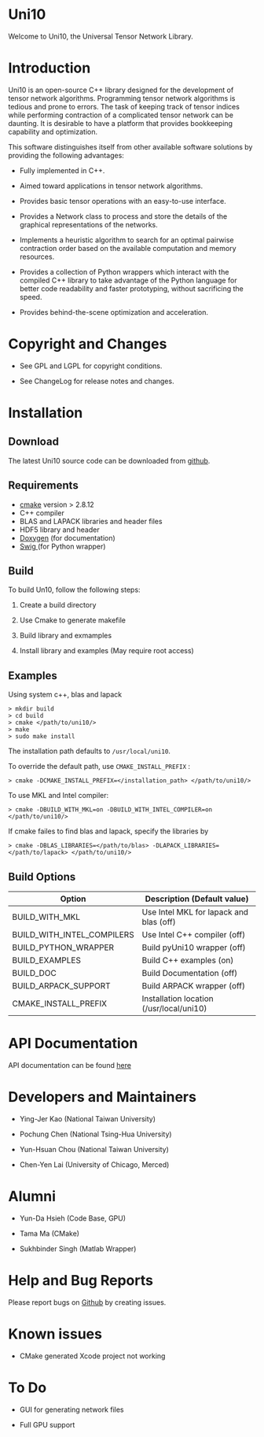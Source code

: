 # Uni10 #

Welcome to Uni10, the Universal Tensor Network Library.

Introduction                    
============

  Uni10 is an open-source C++ library designed for the development of
tensor network algorithms. Programming tensor network algorithms is
tedious and  prone to errors.  The task of keeping track of tensor
indices while performing contraction of a complicated tensor network
can be daunting. It is desirable to have a platform that provides
 bookkeeping capability and optimization.

  This software distinguishes itself from  other available software
solutions by providing the following advantages:

  * Fully implemented in C++.

  * Aimed toward applications in tensor network algorithms.

  * Provides basic tensor operations with an easy-to-use interface.

  * Provides a Network class to process and store the  details of the
    graphical representations of the networks.

  * Implements a heuristic algorithm to search for an optimal pairwise
    contraction order based on the available computation and memory
    resources.

  * Provides a collection of Python wrappers which interact with the
    compiled C++ library to take advantage of  the Python language
    for better code readability and faster prototyping,  without
    sacrificing the speed.

  * Provides behind-the-scene optimization and acceleration.



Copyright and Changes
=====================

  * See GPL and LGPL for copyright conditions.

  * See ChangeLog for release notes and changes.

Installation
============

Download
--------

The latest Uni10 source code can be downloaded from 
<a href="https://github.com/yingjerkao/uni10" rel="nofollow" target="_blank">github</a>.


Requirements
------------
  * <a href="http://cmake.org/" target="_blank">cmake</a> version > 2.8.12
  * C++ compiler 
  * BLAS and LAPACK libraries and header files
  * HDF5 library and header 
  * <a href="http://www.stack.nl/~dimitri/doxygen/" target="_blank">Doxygen</a> (for documentation)
  * <a href="http://www.swig.org/" target="_blank">Swig </a> (for Python wrapper)

Build
-----
To build Un10, follow the following steps:

  1. Create a build directory

  2. Use Cmake to generate makefile

  3. Build library and exmamples

  4. Install library and examples (May require root access)

Examples
--------

Using system c++, blas and lapack

    > mkdir build
    > cd build
    > cmake </path/to/uni10/>
    > make
    > sudo make install

The installation path defaults to `/usr/local/uni10`.

To override the default path, use `CMAKE_INSTALL_PREFIX` :

    > cmake -DCMAKE_INSTALL_PREFIX=</installation_path> </path/to/uni10/>

To use MKL and Intel compiler:

    > cmake -DBUILD_WITH_MKL=on -DBUILD_WITH_INTEL_COMPILER=on </path/to/uni10/>

If cmake failes to find blas and lapack, specify the libraries by

    > cmake -DBLAS_LIBRARIES=</path/to/blas> -DLAPACK_LIBRARIES=</path/to/lapack> </path/to/uni10/>

Build Options
-------------

 Option                       | Description (Default value)
----------------------------- | -------------------------------------------
 BUILD_WITH_MKL               | Use Intel MKL for lapack and blas (off)
 BUILD_WITH_INTEL_COMPILERS   | Use Intel C++ compiler  (off)
 BUILD_PYTHON_WRAPPER         | Build pyUni10 wrapper (off)
 BUILD_EXAMPLES               | Build C++ examples (on)
 BUILD_DOC                    | Build Documentation (off)
 BUILD_ARPACK_SUPPORT         | Build ARPACK wrapper (off)
 CMAKE_INSTALL_PREFIX         | Installation location (/usr/local/uni10)


API Documentation
=================

API documentation can be found [here](doc/index.html)


Developers and Maintainers
==========================


  * Ying-Jer Kao (National Taiwan University)

  * Pochung Chen (National Tsing-Hua University)

  * Yun-Hsuan Chou (National Taiwan University)
  
  * Chen-Yen Lai (University of Chicago, Merced)


Alumni
======

  * Yun-Da Hsieh (Code Base, GPU)

  * Tama Ma (CMake)

  * Sukhbinder Singh (Matlab Wrapper)


Help and Bug Reports
====================

Please report bugs on [Github](http://github.com/yingjerkao/uni10) by creating issues. 


Known issues
============

* CMake generated Xcode project not working

To Do
=====

* GUI for generating network files

* Full GPU support

